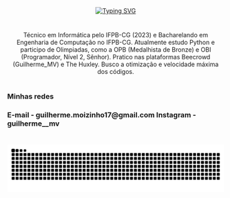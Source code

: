 <div align="center">
  <a href="https://git.io/typing-svg">
    <img src="https://readme-typing-svg.demolab.com/?font=Fira+Code&weight=500&size=22&pause=1000&color=00FF00&center=true&vCenter=true&random=false&width=524&lines=+Bem%20vindo+ao+meu+Perfil!" alt="Typing SVG">
  </a>
</div>

#

<p align="center">Técnico em Informática pelo IFPB-CG (2023) e Bacharelando em Engenharia de Computação no IFPB-CG. Atualmente estudo Python e participo de Olimpiadas, como a OPB (Medalhista de Bronze) e OBI (Programador, Nível 2, Sênhor).
Pratico nas plataformas Beecrowd (Guilherme_MV) e The Huxley. Busco a otimização e velocidade máxima dos códigos.

#

<h3 align="left">Minhas redes</h3>

<h3>
  E-mail - guilherme.moizinho17@gmail.com
  Instagram - guilherme__mv
</h3>

#

<picture align="center">
  <source media="(prefers-color-scheme: dark)" srcset="https://raw.githubusercontent.com/GuiMV/GuiMV/output/github-contribution-grid-snake-dark.svg">
  <source media="(prefers-color-scheme: light)" srcset="https://raw.githubusercontent.com/GuiMV/GuiMV/output/github-contribution-grid-snake-dark.svg">
  <img align="center" alt="github contribution grid snake animation" src="https://raw.githubusercontent.com/GuiMV/GuiMV/output/github-contribution-grid-snake.svg">
</picture>

#
